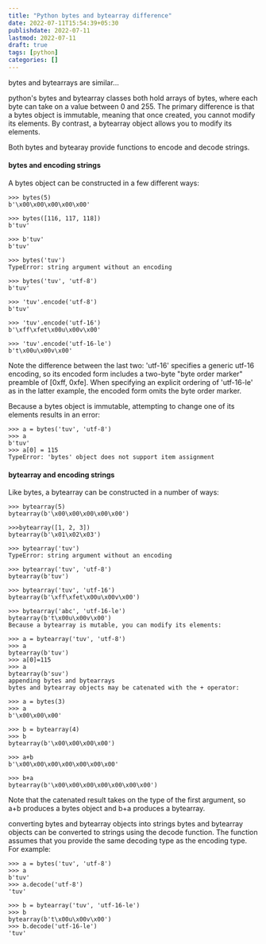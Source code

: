 ```yaml
---
title: "Python bytes and bytearray difference"
date: 2022-07-11T15:54:39+05:30
publishdate: 2022-07-11
lastmod: 2022-07-11
draft: true
tags: [python]
categories: []
---
```

bytes and bytearrays are similar...

python's bytes and bytearray classes both hold arrays of bytes, where each byte can take on a value between 0 and 255. 
The primary difference is that a bytes object is immutable, meaning that once created, you cannot modify its elements. 
By contrast, a bytearray object allows you to modify its elements.

Both bytes and bytearay provide functions to encode and decode strings.

#### bytes and encoding strings

A bytes object can be constructed in a few different ways:
```
>>> bytes(5)
b'\x00\x00\x00\x00\x00'

>>> bytes([116, 117, 118])
b'tuv'

>>> b'tuv'
b'tuv'

>>> bytes('tuv')
TypeError: string argument without an encoding

>>> bytes('tuv', 'utf-8')
b'tuv'

>>> 'tuv'.encode('utf-8')
b'tuv'

>>> 'tuv'.encode('utf-16')
b'\xff\xfet\x00u\x00v\x00'

>>> 'tuv'.encode('utf-16-le')
b't\x00u\x00v\x00'
```
Note the difference between the last two: 'utf-16' specifies a generic utf-16 encoding, so its encoded form 
includes a two-byte "byte order marker" preamble of [0xff, 0xfe]. When specifying an explicit ordering of 'utf-16-le' 
as in the latter example, the encoded form omits the byte order marker.

Because a bytes object is immutable, attempting to change one of its elements results in an error:
```
>>> a = bytes('tuv', 'utf-8')
>>> a
b'tuv'
>>> a[0] = 115
TypeError: 'bytes' object does not support item assignment
```


#### bytearray and encoding strings

Like bytes, a bytearray can be constructed in a number of ways:
```
>>> bytearray(5)
bytearray(b'\x00\x00\x00\x00\x00')

>>>bytearray([1, 2, 3])
bytearray(b'\x01\x02\x03')

>>> bytearray('tuv')
TypeError: string argument without an encoding

>>> bytearray('tuv', 'utf-8')
bytearray(b'tuv')

>>> bytearray('tuv', 'utf-16')
bytearray(b'\xff\xfet\x00u\x00v\x00')

>>> bytearray('abc', 'utf-16-le')
bytearray(b't\x00u\x00v\x00')
Because a bytearray is mutable, you can modify its elements:

>>> a = bytearray('tuv', 'utf-8')
>>> a
bytearray(b'tuv')
>>> a[0]=115
>>> a
bytearray(b'suv')
appending bytes and bytearrays
bytes and bytearray objects may be catenated with the + operator:

>>> a = bytes(3)
>>> a
b'\x00\x00\x00'

>>> b = bytearray(4)
>>> b
bytearray(b'\x00\x00\x00\x00')

>>> a+b
b'\x00\x00\x00\x00\x00\x00\x00'

>>> b+a
bytearray(b'\x00\x00\x00\x00\x00\x00\x00')
```
Note that the catenated result takes on the type of the first argument, so a+b produces a bytes object and b+a produces a bytearray.

converting bytes and bytearray objects into strings
bytes and bytearray objects can be converted to strings using the decode function. The function assumes that you provide the same decoding type as the encoding type. For example:
```
>>> a = bytes('tuv', 'utf-8')
>>> a
b'tuv'
>>> a.decode('utf-8')
'tuv'

>>> b = bytearray('tuv', 'utf-16-le')
>>> b
bytearray(b't\x00u\x00v\x00')
>>> b.decode('utf-16-le')
'tuv'
```
